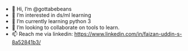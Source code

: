 - 👋 Hi, I’m @gottabebeans
- 👀 I’m interested in ds/ml learning
- 🌱 I’m currently learning python 3
- 💞️ I’m looking to collaborate on tools to learn.
- 📫 Reach me via linkedin: https://www.linkedin.com/in/faizan-uddin-s-8a52841b3/

<!---
gottabebeans/gottabebeans is a ✨ special ✨ repository because its `README.md` (this file) appears on your GitHub profile.
You can click the Preview link to take a look at your changes.
--->
